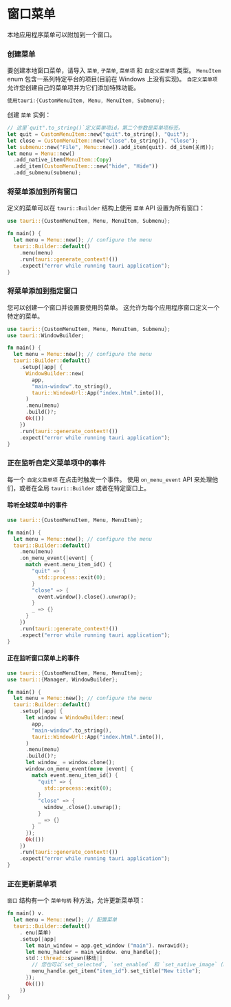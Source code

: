 # 窗口菜单

本地应用程序菜单可以附加到一个窗口。

### 创建菜单

要创建本地窗口菜单，请导入 `菜单`, `子菜单`, `菜单项` 和 `自定义菜单项` 类型。 `MenuItem` enum 包含一系列特定平台的项目(目前在 Windows 上没有实现)。 `自定义菜单项` 允许您创建自己的菜单项并为它们添加特殊功能。

```rust
使用tauri:{CustomMenuItem, Menu, MenuItem, Submenu};
```

创建 `菜单` 实例：

```rust
// 这里`quit".to_string()`定义菜单项id，第二个参数是菜单项标签。
let quit = CustomMenuItem::new("quit".to_string(), "Quit");
let close = CustomMenuItem::new("close".to_string(), "Close");
let submenu::new("File", Menu::new().add_item(quit). dd_item(关闭));
let menu = Menu::new()
  .add_native_item(MenuItem::Copy)
  .add_item(CustomMenuItem:::new("hide", "Hide"))
  .add_submenu(submenu);
```

### 将菜单添加到所有窗口

定义的菜单可以在 `tauri::Builder` 结构上使用 `菜单` API 设置为所有窗口：

```rust
use tauri::{CustomMenuItem, Menu, MenuItem, Submenu};

fn main() {
  let menu = Menu::new(); // configure the menu
  tauri::Builder::default()
    .menu(menu)
    .run(tauri::generate_context!())
    .expect("error while running tauri application");
}
```

### 将菜单添加到指定窗口

您可以创建一个窗口并设置要使用的菜单。 这允许为每个应用程序窗口定义一个特定的菜单。

```rust
use tauri::{CustomMenuItem, Menu, MenuItem, Submenu};
use tauri::WindowBuilder;

fn main() {
  let menu = Menu::new(); // configure the menu
  tauri::Builder::default()
    .setup(|app| {
      WindowBuilder::new(
        app,
        "main-window".to_string(),
        tauri::WindowUrl::App("index.html".into()),
      )
      .menu(menu)
      .build()?;
      Ok(())
    })
    .run(tauri::generate_context!())
    .expect("error while running tauri application");
}
```

### 正在监听自定义菜单项中的事件

每一个 `自定义菜单项` 在点击时触发一个事件。 使用 `on_menu_event` API 来处理他们，或者在全局 `tauri::Builder` 或者在特定窗口上。

#### 聆听全球菜单中的事件

```rust
use tauri::{CustomMenuItem, Menu, MenuItem};

fn main() {
  let menu = Menu::new(); // configure the menu
  tauri::Builder::default()
    .menu(menu)
    .on_menu_event(|event| {
      match event.menu_item_id() {
        "quit" => {
          std::process::exit(0);
        }
        "close" => {
          event.window().close().unwrap();
        }
        _ => {}
      }
    })
    .run(tauri::generate_context!())
    .expect("error while running tauri application");
}
```

#### 正在监听窗口菜单上的事件

```rust
use tauri::{CustomMenuItem, Menu, MenuItem};
use tauri::{Manager, WindowBuilder};

fn main() {
  let menu = Menu::new(); // configure the menu
  tauri::Builder::default()
    .setup(|app| {
      let window = WindowBuilder::new(
        app,
        "main-window".to_string(),
        tauri::WindowUrl::App("index.html".into()),
      )
      .menu(menu)
      .build()?;
      let window_ = window.clone();
      window.on_menu_event(move |event| {
        match event.menu_item_id() {
          "quit" => {
            std::process::exit(0);
          }
          "close" => {
            window_.close().unwrap();
          }
          _ => {}
        }
      });
      Ok(())
    })
    .run(tauri::generate_context!())
    .expect("error while running tauri application");
}
```

### 正在更新菜单项

`窗口` 结构有一个 `菜单句柄` 种方法，允许更新菜单项：

```rust
fn main() v.
  let menu = Menu::new(); // 配置菜单
  tauri::Builder::default()
    . enu(菜单)
    .setup(|app|
      let main_window = app.get_window ("main"). nwrawid();
      let menu_hander = main_window. enu_handle();
      std：:thread::spawn(移动||
        // 您也可以`set_selected`, `set_enabled` 和 `set_native_image` (macOS)
        menu_handle.get_item("item_id").set_title("New title");
      });
      Ok(())
    })
}
```
